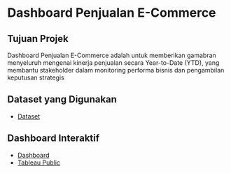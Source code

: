 # Dashboard Penjualan E-Commerce

## Tujuan Projek
Dashboard Penjualan E-Commerce adalah untuk memberikan gamabran menyeluruh mengenai kinerja penjualan secara Year-to-Date (YTD), yang membantu stakeholder dalam monitoring performa bisnis dan pengambilan keputusan strategis

## Dataset yang Digunakan
- <a href="https://github.com/ifanapridarahman/Dashboard_Penjualan_ECommerce/blob/main/Dataco%20(Abhijit%20database)_Dataco.csv">Dataset</a>

## Dashboard Interaktif
- <a href="https://github.com/ifanapridarahman/Dashboard_Penjualan_ECommerce/blob/main/Dashboard%20Penjualan%20E-Commerce.twbx">Dashboard</a>
- <a href="https://public.tableau.com/app/profile/ifan.aprida.rahman/viz/DashboardPenjualanE-Commerce_17441273387280/Dashboard">Tableau Public</a>
